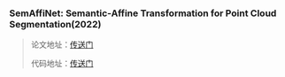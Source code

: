 ### SemAffiNet: Semantic-Affine Transformation for Point Cloud Segmentation(2022)

> 论文地址：[传送门](https://arxiv.org/abs/2205.13490)
>
> 代码地址：[传送门](https://github.com/wangzy22/SemAffiNet)


